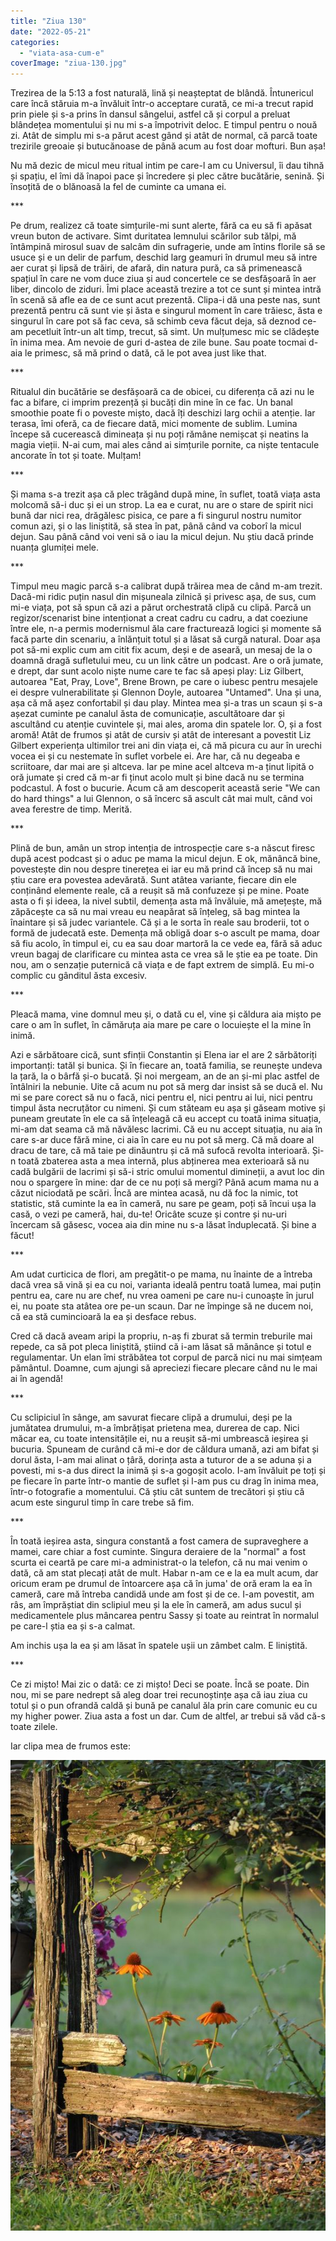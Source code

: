 ```yaml
---
title: "Ziua 130"
date: "2022-05-21"
categories: 
  - "viata-asa-cum-e"
coverImage: "ziua-130.jpg"
---
```


Trezirea de la 5:13 a fost naturală, lină și neașteptat de blândă. Întunericul care încă stăruia m-a învăluit într-o acceptare curată, ce mi-a trecut rapid prin piele și s-a prins în dansul sângelui, astfel că și corpul a preluat blândețea momentului și nu mi s-a împotrivit deloc. E timpul pentru o nouă zi. Atât de simplu mi s-a părut acest gând și atât de normal, că parcă toate trezirile greoaie și butucănoase de până acum au fost doar mofturi. Bun așa!

Nu mă dezic de micul meu ritual intim pe care-l am cu Universul, îi dau tihnă și spațiu, el îmi dă înapoi pace și încredere și plec către bucătărie, senină. Și însoțită de o blănoasă la fel de cuminte ca umana ei.

\*\*\*

Pe drum, realizez că toate simțurile-mi sunt alerte, fără ca eu să fi apăsat vreun buton de activare. Simt duritatea lemnului scărilor sub tălpi, mă întâmpină mirosul suav de salcâm din sufragerie, unde am întins florile să se usuce și e un delir de parfum, deschid larg geamuri în drumul meu să intre aer curat și lipsă de trăiri, de afară, din natura pură, ca să primenească spațiul în care ne vom duce ziua și aud concertele ce se desfășoară în aer liber, dincolo de ziduri. Îmi place această trezire a tot ce sunt și mintea intră în scenă să afle ea de ce sunt acut prezentă. Clipa-i dă una peste nas, sunt prezentă pentru că sunt vie și ăsta e singurul moment în care trăiesc, ăsta e singurul în care pot să fac ceva, să schimb ceva făcut deja, să deznod ce-am pecetluit într-un alt timp, trecut, să simt. Un mulțumesc mic se clădește în inima mea. Am nevoie de guri d-astea de zile bune. Sau poate tocmai d-aia le primesc, să mă prind o dată, că le pot avea just like that. 

\*\*\*

Ritualul din bucătărie se desfășoară ca de obicei, cu diferența că azi nu le fac a bifare, ci imprim prezență și bucăți din mine în ce fac. Un banal smoothie poate fi o poveste mișto, dacă îți deschizi larg ochii a atenție. Iar terasa, îmi oferă, ca de fiecare dată, mici momente de sublim. Lumina începe să cucerească dimineața și nu poți rămâne nemișcat și neatins la magia vieții. N-ai cum, mai ales când ai simțurile pornite, ca niște tentacule ancorate în tot și toate. Mulțam!

\*\*\*

Și mama s-a trezit așa că plec trăgând după mine, în suflet, toată viața asta molcomă să-i duc și ei un strop. La ea e curat, nu are o stare de spirit nici bună dar nici rea, drăgălesc pisica, ce pare a fi singurul nostru numitor comun azi, și o las liniștită, să stea în pat, până când va coborî la micul dejun. Sau până când voi veni să o iau la micul dejun. Nu știu dacă prinde nuanța glumiței mele.

\*\*\*

Timpul meu magic parcă s-a calibrat după trăirea mea de când m-am trezit. Dacă-mi ridic puțin nasul din mișuneala zilnică și privesc așa, de sus, cum mi-e viața, pot să spun că azi a părut orchestrată clipă cu clipă. Parcă un regizor/scenarist bine intenționat a creat cadru cu cadru, a dat coeziune între ele, n-a permis modernismul ăla care fracturează logici și momente să facă parte din scenariu, a înlănțuit totul și a lăsat să curgă natural. Doar așa pot să-mi explic cum am citit fix acum, deși e de aseară, un mesaj de la o doamnă dragă sufletului meu, cu un link către un podcast. Are o oră jumate, e drept, dar sunt acolo niște nume care te fac să apeși play: Liz Gilbert, autoarea "Eat, Pray, Love", Brene Brown, pe care o iubesc pentru mesajele ei despre vulnerabilitate și Glennon Doyle, autoarea "Untamed". Una și una, așa că mă așez confortabil și dau play. Mintea mea și-a tras un scaun și s-a așezat cuminte pe canalul ăsta de comunicație, ascultătoare dar și ascultând cu atenție cuvintele și, mai ales, aroma din spatele lor. O, și a fost aromă! Atât de frumos și atât de cursiv și atât de interesant a povestit Liz Gilbert experiența ultimilor trei ani din viața ei, că mă picura cu aur în urechi vocea ei și cu nestemate în suflet vorbele ei. Are har, că nu degeaba e scriitoare, dar mai are și altceva. Iar pe mine acel altceva m-a ținut lipită o oră jumate și cred că m-ar fi ținut acolo mult și bine dacă nu se termina podcastul. A fost o bucurie. Acum că am descoperit această serie "We can do hard things" a lui Glennon, o să încerc să ascult cât mai mult, când voi avea ferestre de timp. Merită. 

\*\*\*

Plină de bun, amân un strop intenția de introspecție care s-a născut firesc după acest podcast și o aduc pe mama la micul dejun. E ok, mănâncă bine, povestește din nou despre tinerețea ei iar eu mă prind că încep să nu mai știu care era povestea adevărată. Sunt atâtea variante, fiecare din ele conținând elemente reale, că a reușit să mă confuzeze și pe mine. Poate asta o fi și ideea, la nivel subtil, demența asta mă învăluie, mă amețește, mă zăpăcește ca să nu mai vreau eu neapărat să înțeleg, să bag mintea la înaintare și să judec variantele. Că și a le sorta în reale sau broderii, tot o formă de judecată este. Demența mă obligă doar s-o ascult pe mama, doar să fiu acolo, în timpul ei, cu ea sau doar martoră la ce vede ea, fără să aduc vreun bagaj de clarificare cu mintea asta ce vrea să le știe ea pe toate. Din nou, am o senzație puternică că viața e de fapt extrem de simplă. Eu mi-o complic cu gânditul ăsta excesiv.

\*\*\*

Pleacă mama, vine domnul meu și, o dată cu el, vine și căldura aia mișto pe care o am în suflet, în cămăruța aia mare pe care o locuiește el la mine în inimă.

Azi e sărbătoare cică, sunt sfinții Constantin și Elena iar el are 2 sărbătoriți importanți: tatăl și bunica. Și în fiecare an, toată familia, se reunește undeva la țară, la o bârfă și-o bucată. Și noi mergeam, an de an și-mi plac astfel de întâlniri la nebunie. Uite că acum nu pot să merg dar insist să se ducă el. Nu mi se pare corect să nu o facă, nici pentru el, nici pentru ai lui, nici pentru timpul ăsta necruțător cu nimeni. Și cum stăteam eu așa și găseam motive și puneam greutate în ele ca să înțeleagă că eu accept cu toată inima situația, mi-am dat seama că mă năvălesc lacrimi. Că eu nu accept situația, nu aia în care s-ar duce fără mine, ci aia în care eu nu pot să merg. Că mă doare al dracu de tare, că mă taie pe dinăuntru și că mă sufocă revolta interioară. Și-n toată zbaterea asta a mea internă, plus abținerea mea exterioară să nu cadă bulgării de lacrimi și să-i stric omului momentul dimineții, a avut loc din nou o spargere în mine: dar de ce nu poți să mergi? Până acum mama nu a căzut niciodată pe scări. Încă are mintea acasă, nu dă foc la nimic, tot statistic, stă cuminte la ea în cameră, nu sare pe geam, poți să încui ușa la casă, o vezi pe cameră, hai, du-te! Oricâte scuze și contre și nu-uri încercam să găsesc, vocea aia din mine nu s-a lăsat înduplecată. Și bine a făcut!

\*\*\*

Am udat curticica de flori, am pregătit-o pe mama, nu înainte de a întreba dacă vrea să vină și ea cu noi, varianta ideală pentru toată lumea, mai puțin pentru ea, care nu are chef, nu vrea oameni pe care nu-i cunoaște în jurul ei, nu poate sta atâtea ore pe-un scaun. Dar ne împinge să ne ducem noi, că ea stă cumincioară la ea și desface rebus.

Cred că dacă aveam aripi la propriu, n-aș fi zburat să termin treburile mai repede, ca să pot pleca liniștită, știind că i-am lăsat să mănânce și totul e regulamentar. Un elan îmi străbătea tot corpul de parcă nici nu mai simțeam pământul. Doamne, cum ajungi să apreciezi fiecare plecare când nu le mai ai în agendă! 

\*\*\*

Cu sclipiciul în sânge, am savurat fiecare clipă a drumului, deși pe la jumătatea drumului, m-a îmbrățișat prietena mea, durerea de cap. Nici măcar ea, cu toate intensitățile ei, nu a reușit să-mi umbrească ieșirea și bucuria. Spuneam de curând că mi-e dor de căldura umană, azi am bifat și dorul ăsta, l-am mai alinat o țâră, dorința asta a tuturor de a se aduna și a povesti, mi s-a dus direct la inimă și s-a gogoșit acolo. I-am învăluit pe toți și pe fiecare în parte într-o mantie de suflet și l-am pus cu drag în inima mea, într-o fotografie a momentului. Că știu cât suntem de trecători și știu că acum este singurul timp în care trebe să fim. 

\*\*\*

În toată ieșirea asta, singura constantă a fost camera de supraveghere a mamei, care chiar a fost cuminte. Singura deraiere de la "normal" a fost scurta ei ceartă pe care mi-a administrat-o la telefon, că nu mai venim o dată, că am stat plecați atât de mult. Habar n-am ce e la ea mult acum, dar oricum eram pe drumul de întoarcere așa că în juma' de oră eram la ea în cameră, care mă întreba candidă unde am fost și de ce. I-am povestit, am râs, am împrăștiat din sclipiul meu și la ele în cameră, am adus sucul și medicamentele plus mâncarea pentru Sassy și toate au reintrat în normalul pe care-l știa ea și s-a calmat.

Am inchis ușa la ea și am lăsat în spatele ușii un zâmbet calm. E liniștită.

\*\*\*

Ce zi mișto! Mai zic o dată: ce zi mișto! Deci se poate. Încă se poate. Din nou, mi se pare nedrept să aleg doar trei recunoștințe așa că iau ziua cu totul și o pun ofrandă caldă și bună pe canalul ăla prin care comunic eu cu my higher power. Ziua asta a fost un dar. Cum de altfel, ar trebui să văd că-s toate zilele.

Iar clipa mea de frumos este:

![](images/field.jpeg)
